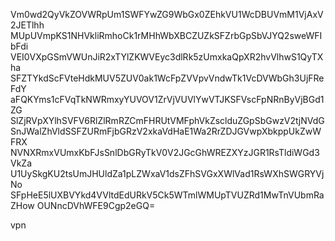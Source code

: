 Vm0wd2QyVkZOVWRpUm1SWFYwZG9WbGx0ZEhkVU1WcDBUVmM1VjAxV2JETlhh
MUpUVmpKS1NHVkliRmhoCk1rMHhWbXBCZUZkSFZrbGpSbVJYQ2sweWFIbFdi
VEI0VXpGSmVWUnJiR2xTYlZKWVEyc3dlRk5zUmxkaQpXR2hvVlhwS1QyTXha
SFZTYkdScFVteHdkMUV5ZUV0ak1WcFpZVVpvVndwTk1VcDVWbGh3UjFReFdY
aFQKYms1cFVqTkNWRmxyYUVOV1ZrVjVUVlYwVTJKSFVscFpNRnByVjBGd1ZG
SlZjRVpXYlhSVFV6RlZlRmRZCmFHRUtVMFphVkZsclduZGpSbGwzV2tjNVdG
SnJWalZhVldSSFZURmFjbGRzV2xkaVdHaE1Wa2RrZDJGVwpXbkppUkZwWFRX
NVNXRmxVUmxKbFJsSnlDbGRyTkV0V2JGcGhWREZXYzJGR1RsTldiWGd3VkZa
U1UySkgKU2tsUmJHUldZa1pLZWxaV1dsZFhSVGxXWlVad1RsWXhSWGRYVjNo
SFpHeE5lUXBVYkd4VVltdEdURkV5Ck5WTmlWMUpTVUZRd1MwTnVUbmRaZHow
OUNncDVhWFE9Cgp2eGQ=

vpn